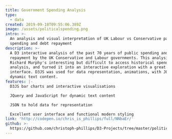 ```yaml
---
title: Government Spending Analysis
type:
  - data
created: 2019-09-18T09:55:06.389Z
image: /assets/politicalspending.png
intro: >-
  An analysis and visual interpretation of UK Labour vs Conservative party
  spending and debt repayment
description: >-
  A D3 interactive analysis of the past 70 years of public spending and debt
  repayment by the UK Conservative and Labour governments. This analysis took
  Richard Murphy's interesting but difficult to access historical spending
  analysis, and turned it into an interactive exploration with a great user
  interface. D3JS was used for data representation, animations, with JQuery for
  dynamic text content.
features: |-
  D3JS bar charts and interactive visualisations

  JQuery and JavaScript for dynamic text content

  JSON to hold data for representation

  Excellent user interface and functional modern styling
link: 'http://codepen.io/chris_is_phillips/full/NNbaEr/'
github: >-
  https://github.com/christoph-phillips/D3-Projects/tree/master/political-spending-analysis
---
```


